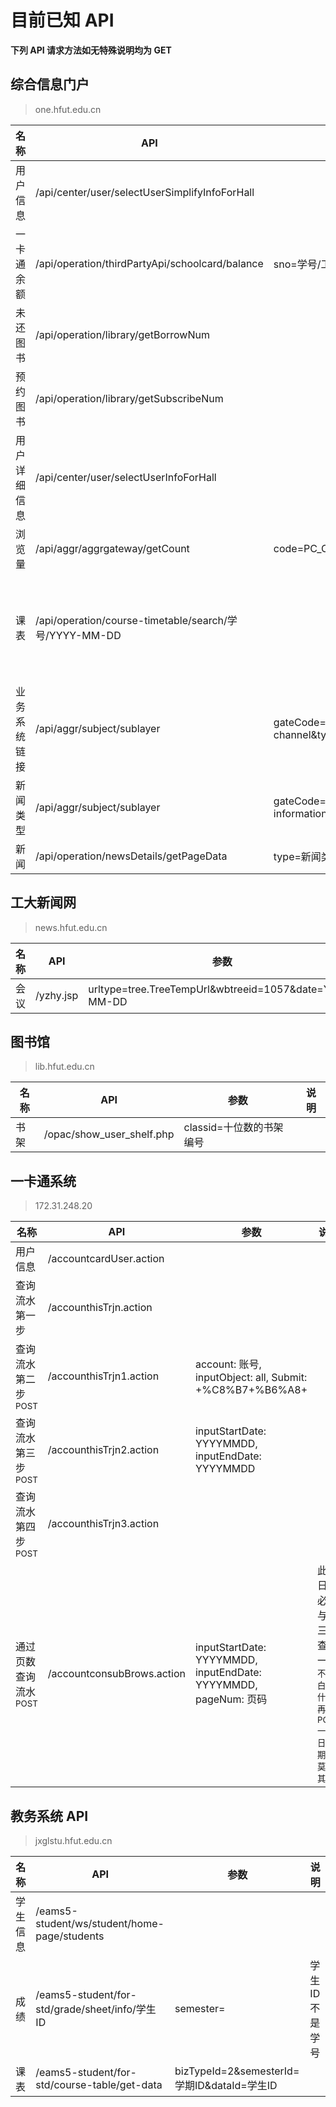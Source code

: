 

# 目前已知 API

**下列 API 请求方法如无特殊说明均为 GET**

## 综合信息门户

> one.hfut.edu.cn

| 名称         | API                                                    | 参数                                                   | 注释           |
| ------------ | ------------------------------------------------------ | ------------------------------------------------------ | -------------- |
| 用户信息     | /api/center/user/selectUserSimplifyInfoForHall         |                                                        |                |
| 一卡通余额   | /api/operation/thirdPartyApi/schoolcard/balance        | sno=学号/工号                                          |                |
| 未还图书     | /api/operation/library/getBorrowNum                    |                                                        |                |
| 预约图书     | /api/operation/library/getSubscribeNum                 |                                                        |                |
| 用户详细信息 | /api/center/user/selectUserInfoForHall                 |                                                        |                |
| 浏览量       | /api/aggr/aggrgateway/getCount                         | code=PC_CAMPUS_PORTAL                                  |                |
| 课表         | /api/operation/course-timetable/search/学号/YYYY-MM-DD |                                                        | 里面有教师工号 |
| 业务系统链接 | /api/aggr/subject/sublayer                             | gateCode=PC_CAMPUS_PORTAL&subCode=fast-channel&type=15 |                |
| 新闻类型     | /api/aggr/subject/sublayer                             | gateCode=PC_CAMPUS_PORTAL&subCode=public-information   |                |
| 新闻         | /api/operation/newsDetails/getPageData                 | type=新闻类型&size=获取的数量&current=当前页面         |                |

## 工大新闻网

> news.hfut.edu.cn

| 名称 | API       | 参数                                                   | 说明 |
| ---- | --------- | ------------------------------------------------------ | ---- |
| 会议 | /yzhy.jsp | urltype=tree.TreeTempUrl&wbtreeid=1057&date=YYYY-MM-DD |      |

## 图书馆

> lib.hfut.edu.cn

| 名称 | API                       | 参数                     | 说明 |
| ---- | ------------------------- | ------------------------ | ---- |
| 书架 | /opac/show_user_shelf.php | classid=十位数的书架编号 |      |

## 一卡通系统

> 172.31.248.20

| 名称                            | API                        | 参数                                                            | 说明                                                                              |
| ------------------------------- | -------------------------- | --------------------------------------------------------------- | --------------------------------------------------------------------------------- |
| 用户信息                        | /accountcardUser.action    |                                                                 |                                                                                   |
| 查询流水第一步                  | /accounthisTrjn.action     |                                                                 |                                                                                   |
| 查询流水第二步<sup>POST</sup>   | /accounthisTrjn1.action    | account: 账号, inputObject: all, Submit: +%C8%B7+%B6%A8+        |                                                                                   |
| 查询流水第三步<sup>POST</sup>   | /accounthisTrjn2.action    | inputStartDate: YYYYMMDD, inputEndDate: YYYYMMDD                |                                                                                   |
| 查询流水第四步<sup>POST</sup>   | /accounthisTrjn3.action    |                                                                 |                                                                                   |
| 通过页数查询流水<sup>POST</sup> | /accountconsubBrows.action | inputStartDate: YYYYMMDD, inputEndDate: YYYYMMDD, pageNum: 页码 | 此处日期必须与第三步查询一致<small>不明白为什么再 POST 一次日期，莫名其妙</small> |

## 教务系统 API

> jxglstu.hfut.edu.cn

| 名称     | API                                            | 参数                                        | 说明           |
| -------- | ---------------------------------------------- | ------------------------------------------- | -------------- |
| 学生信息 | /eams5-student/ws/student/home-page/students   |                                             |                |
| 成绩     | /eams5-student/for-std/grade/sheet/info/学生ID | semester=                                   | 学生ID不是学号 |
| 课表     | /eams5-student/for-std/course-table/get-data   | bizTypeId=2&semesterId=学期ID&dataId=学生ID |                |
